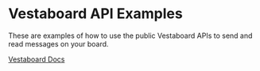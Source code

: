 # Vestaboard API Examples

These are examples of how to use the public Vestaboard APIs to send and read messages on your board.

[Vestaboard Docs](https://docs.vestaboard.com)
